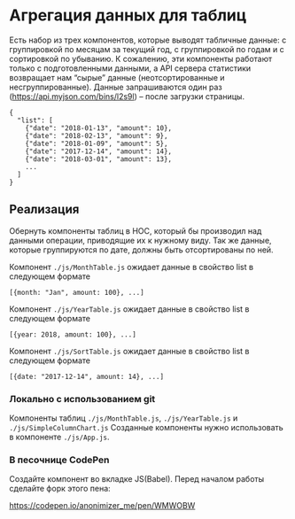 Агрегация данных для таблиц
===

Есть набор из трех компонентов, которые выводят табличные данные: 
с группировкой по месяцам за текущий год, с группировкой по годам и с сортировкой по убыванию. К сожалению, эти компоненты 
работают только с подготовленными данными, а API сервера 
статистики возвращает нам “сырые” данные (неотсортированные и несгруппированные). 
Данные запрашиваются один раз (https://api.myjson.com/bins/l2s9l) – после загрузки страницы.
```
{
  "list": [
    {"date": "2018-01-13", "amount": 10},
    {"date": "2018-02-13", "amount": 9},
    {"date": "2018-01-09", "amount": 5},
    {"date": "2017-12-14", "amount": 14},
    {"date": "2018-03-01", "amount": 13},
    ...
  ]
}
```

## Реализация

Обернуть компоненты таблиц в HOC, который бы производил над данными операции, приводящие их к нужному виду.
Так же данные, которые группируются по дате, должны быть отсортированы по ней.

Компонент `./js/MonthTable.js` ожидает данные в свойство list в следующем формате 
```
[{month: "Jan", amount: 100}, ...]
```

Компонент `./js/YearTable.js` ожидает данные в свойство list в следующем формате 
```
[{year: 2018, amount: 100}, ...]
```

Компонент `./js/SortTable.js` ожидает данные в свойство list в следующем формате 
```
[{date: "2017-12-14", amount: 14}, ...]
```


### Локально с использованием git

Компоненты таблиц `./js/MonthTable.js`, `./js/YearTable.js` и `./js/SimpleColumnChart.js`
Созданные компоненты нужно использовать в компоненте `./js/App.js`.

### В песочнице CodePen

Создайте компонент во вкладке JS(Babel). Перед началом работы сделайте форк этого пена:

https://codepen.io/anonimizer_me/pen/WMWOBW
